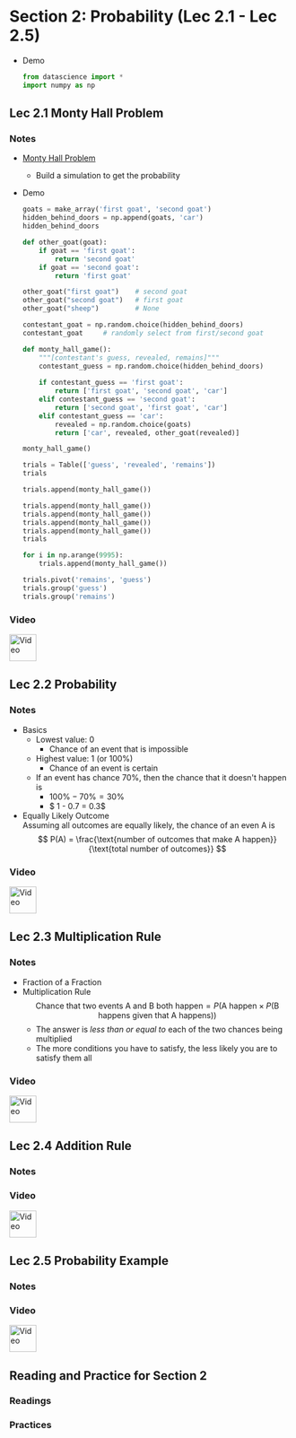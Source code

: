 # Section 2: Probability (Lec 2.1 - Lec 2.5)

+ Demo
    ```python
    from datascience import *
    import numpy as np
    ```

## Lec 2.1 Monty Hall Problem

### Notes

+ [Monty Hall Problem](https://en.wikipedia.org/wiki/Monty_Hall_problem)
    + Build a simulation to get the probability

+ Demo
    ```python
    goats = make_array('first goat', 'second goat')
    hidden_behind_doors = np.append(goats, 'car')
    hidden_behind_doors

    def other_goat(goat):
        if goat == 'first goat':
            return 'second goat'
        if goat == 'second goat':
            return 'first goat'

    other_goat("first goat")    # second goat
    other_goat("second goat")   # first goat
    other_goat("sheep")         # None

    contestant_goat = np.random.choice(hidden_behind_doors)
    contestant_goat     # randomly select from first/second goat

    def monty_hall_game():
        """[contestant's guess, revealed, remains]"""
        contestant_guess = np.random.choice(hidden_behind_doors)
        
        if contestant_guess == 'first goat':
            return ['first goat', 'second goat', 'car']
        elif contestant_guess == 'second goat':
            return ['second goat', 'first goat', 'car']
        elif contestant_guess == 'car':
            revealed = np.random.choice(goats)
            return ['car', revealed, other_goat(revealed)]

    monty_hall_game()

    trials = Table(['guess', 'revealed', 'remains'])
    trials

    trials.append(monty_hall_game())

    trials.append(monty_hall_game())
    trials.append(monty_hall_game())
    trials.append(monty_hall_game())
    trials.append(monty_hall_game())
    trials

    for i in np.arange(9995):
        trials.append(monty_hall_game())

    trials.pivot('remains', 'guess')
    trials.group('guess')
    trials.group('remains')
    ```


### Video

<a href="https://courses.edx.org/courses/course-v1:BerkeleyX+Data8.2x+1T2018/courseware/148bc397ac774e18a846abdb54ee2e1a/7cd2c9c09383493da3127ca92c1610e4/4?activate_block_id=block-v1%3ABerkeleyX%2BData8.2x%2B1T2018%2Btype%40vertical%2Bblock%40d9dedc9b412a42009af73e0510261e0f" target="_blank">
  <img src="http://files.softicons.com/download/system-icons/windows-8-metro-invert-icons-by-dakirby309/png/64x64/Folders%20&%20OS/My%20Videos.png" alt="Video" style="width:48px;height:48px;border:0;"> 
</a>

## Lec 2.2 Probability

### Notes

+ Basics
    + Lowest value: $0$
        + Chance of an event that is impossible
    + Highest value: $1$ (or $100\%$)
        + Chance of an event is certain
    + If an event has chance $70\%$, then the chance that  it doesn't happen is
        + $100\% - 70\% = 30\%$
        + $ 1 - 0.7 = 0.3$
+ Equally Likely Outcome  
    Assuming all outcomes are equally likely, the chance of an even A is  
    $$ P(A) = \frac{\text{number of outcomes that make A happen}}{\text{total number of outcomes}} $$


### Video

<a href="https://courses.edx.org/courses/course-v1:BerkeleyX+Data8.2x+1T2018/courseware/148bc397ac774e18a846abdb54ee2e1a/7cd2c9c09383493da3127ca92c1610e4/4?activate_block_id=block-v1%3ABerkeleyX%2BData8.2x%2B1T2018%2Btype%40vertical%2Bblock%40d9dedc9b412a42009af73e0510261e0f" target="_blank">
  <img src="http://files.softicons.com/download/system-icons/windows-8-metro-invert-icons-by-dakirby309/png/64x64/Folders%20&%20OS/My%20Videos.png" alt="Video" style="width:48px;height:48px;border:0;"> 
</a>

## Lec 2.3 Multiplication Rule

### Notes

+ Fraction of a Fraction
+ Multiplication Rule  
    $$ \text{Chance that two events A and B both happen} = P(\text{A happen} \times P(\text{B happens given that A happens})) $$  
    + The answer is _less than or equal to_ each of the two chances being multiplied
    + The more conditions you have to satisfy, the less likely you are to satisfy them all

### Video

<a href="https://courses.edx.org/courses/course-v1:BerkeleyX+Data8.2x+1T2018/courseware/148bc397ac774e18a846abdb54ee2e1a/7cd2c9c09383493da3127ca92c1610e4/4?activate_block_id=block-v1%3ABerkeleyX%2BData8.2x%2B1T2018%2Btype%40vertical%2Bblock%40d9dedc9b412a42009af73e0510261e0f" target="_blank">
  <img src="http://files.softicons.com/download/system-icons/windows-8-metro-invert-icons-by-dakirby309/png/64x64/Folders%20&%20OS/My%20Videos.png" alt="Video" style="width:48px;height:48px;border:0;"> 
</a>

## Lec 2.4 Addition Rule

### Notes


### Video

<a href="URL" target="_blank">
  <img src="http://files.softicons.com/download/system-icons/windows-8-metro-invert-icons-by-dakirby309/png/64x64/Folders%20&%20OS/My%20Videos.png" alt="Video" style="width:48px;height:48px;border:0;"> 
</a>

## Lec 2.5 Probability Example

### Notes


### Video

<a href="URL" target="_blank">
  <img src="http://files.softicons.com/download/system-icons/windows-8-metro-invert-icons-by-dakirby309/png/64x64/Folders%20&%20OS/My%20Videos.png" alt="Video" style="width:48px;height:48px;border:0;"> 
</a>


## Reading and Practice for Section 2

### Readings


### Practices

